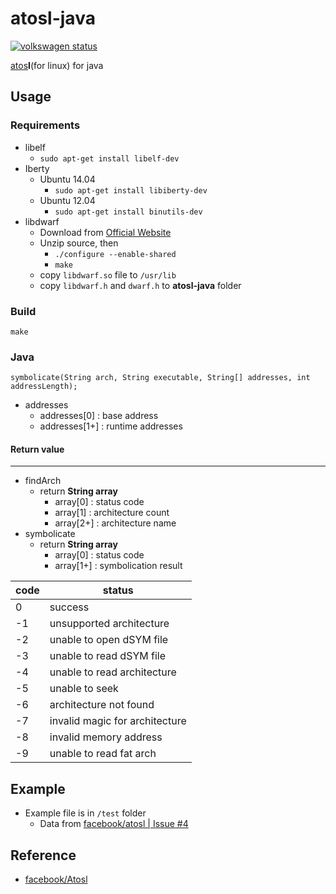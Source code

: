 # atosl-java

[![volkswagen status](https://auchenberg.github.io/volkswagen/volkswargen_ci.svg?v=1)](https://github.com/auchenberg/volkswagen)

[atos](https://developer.apple.com/library/mac/documentation/Darwin/Reference/ManPages/man1/atos.1.html)**l**(for linux) for java

## Usage
### Requirements

* libelf
	* `sudo apt-get install libelf-dev`
* Iberty
	* Ubuntu 14.04 
		* `sudo apt-get install libiberty-dev` 
	* Ubuntu 12.04
		* `sudo apt-get install binutils-dev`
* libdwarf
	* Download from [Official Website](http://www.prevanders.net/dwarf.html)
	* Unzip source, then 
		* `./configure --enable-shared`
		* `make`
	* copy `libdwarf.so` file to `/usr/lib`
	* copy `libdwarf.h` and `dwarf.h` to **atosl-java** folder 

### Build

```
make
```

### Java
```
symbolicate(String arch, String executable, String[] addresses, int addressLength);
```
* addresses
	* addresses[0] : base address
	* addresses[1+] : runtime addresses

#### Return value
---
* findArch
	* return **String array**
		* array[0] : status code
		* array[1] : architecture count
		* array[2+] : architecture name
* symbolicate
	* return **String array**
		* array[0] : status code
		* array[1+] : symbolication result

| code | status |
| --- | --- |
| 0 | success |
| -1 | unsupported architecture |
| -2 | unable to open dSYM file |
| -3 | unable to read dSYM file |
| -4 | unable to read architecture |
| -5 | unable to seek |
| -6 | architecture not found |
| -7 | invalid magic for architecture |
| -8 | invalid memory address |
| -9 | unable to read fat arch |


## Example
* Example file is in `/test` folder
	* Data from [facebook/atosl | Issue #4](https://github.com/facebook/atosl/issues/4#issuecomment-36735953) 

## Reference
* [facebook/Atosl](https://github.com/facebook/atosl)
